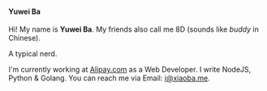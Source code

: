 #### Yuwei Ba
Hi! My name is **Yuwei Ba**. My friends also call me 8D (sounds like *buddy* in Chinese).

A typical nerd.

I'm currently working at [Alipay.com](http://www.alipay.com) as a Web Developer. I write NodeJS, Python & Golang. You can reach me via Email: [i@xiaoba.me](mailto:i@xiaoba.me).
